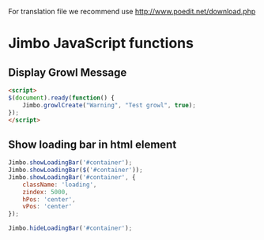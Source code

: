 For translation file we recommend use http://www.poedit.net/download.php

Jimbo JavaScript functions
================================

Display Growl Message
-------------------------

``` html
<script>
$(document).ready(function() {
	Jimbo.growlCreate("Warning", "Test growl", true);
});
</script>
```

Show loading bar in html element
-------------------------

``` js
Jimbo.showLoadingBar('#container');
Jimbo.showLoadingBar($('#container'));
Jimbo.showLoadingBar('#container', {
	className: 'loading',
	zindex: 5000,
	hPos: 'center',
	vPos: 'center'
});

Jimbo.hideLoadingBar('#container');
```
